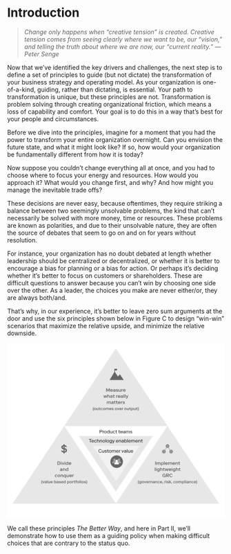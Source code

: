 # Introduction

> _Change only happens when “creative tension” is created. Creative tension comes from seeing clearly where we want to be, our “vision,” and telling the truth about where we are now, our “current reality.” — Peter Senge_

Now that we’ve identified the key drivers and challenges, the next step is to define a set of principles to guide \(but not dictate\) the transformation of your business strategy and operating model. As your organization is one-of-a-kind, guiding, rather than dictating, is essential. Your path to transformation is unique, but these principles are not. Transformation is problem solving through creating organizational friction, which means a loss of capability and comfort. Your goal is to do this in a way that’s best for your people and circumstances.

Before we dive into the principles, imagine for a moment that you had the power to transform your entire organization overnight. Can you envision the future state, and what it might look like? If so, how would your organization be fundamentally different from how it is today?

Now suppose you couldn’t change everything all at once, and you had to choose where to focus your energy and resources. How would you approach it? What would you change first, and why? And how might you manage the inevitable trade offs?

These decisions are never easy, because oftentimes, they require striking a balance between two seemingly unsolvable problems, the kind that can’t necessarily be solved with more money, time or resources. These problems are known as polarities, and due to their unsolvable nature, they are often the source of debates that seem to go on and on for years without resolution.

For instance, your organization has no doubt debated at length whether leadership should be centralized or decentralized, or whether it is better to encourage a bias for planning or a bias for action. Or perhaps it’s deciding whether it’s better to focus on customers or shareholders. These are difficult questions to answer because you can’t win by choosing one side over the other. As a leader, the choices you make are never either/or, they are always both/and.

That’s why, in our experience, it’s better to leave zero sum arguments at the door and use the six principles shown below in Figure C to design “win-win” scenarios that maximize the relative upside, and minimize the relative downside.

![Figure C: The Six Core Principles of the Better Way](.gitbook/assets/3%20%281%29.png)

We call these principles _The Better Way_, and here in Part II, we’ll demonstrate how to use them as a guiding policy when making difficult choices that are contrary to the status quo.


